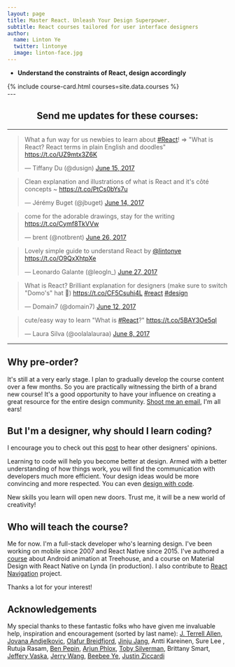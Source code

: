 ```yaml
---
layout: page
title: Master React. Unleash Your Design Superpower.
subtitle: React courses tailored for user interface designers
author:
  name: Linton Ye
  twitter: lintonye
  image: linton-face.jpg
---
```


- **Understand the constraints of React, design accordingly**

<div class="course-container">
  {% include course-card.html courses=site.data.courses %}
</div>
---
<div style="text-align: center;">
  <h2>Send me updates for these courses:</h2>
</div>
<script async id="_ck_209062" src="https://forms.convertkit.com/209062?v=6"></script>

---

<div class="tweets">
  <script async src="//platform.twitter.com/widgets.js" charset="utf-8"></script>

  <blockquote class="twitter-tweet" data-lang="en"><p lang="en" dir="ltr">What a fun way for us newbies to learn about <a href="https://twitter.com/hashtag/React?src=hash">#React</a>! =&gt; &quot;What is React? React terms in plain English and doodles&quot; <a href="https://t.co/UZ9mtx3Z6K">https://t.co/UZ9mtx3Z6K</a></p>&mdash; Tiffany Du (@dusign) <a href="https://twitter.com/dusign/status/875430601322528780">June 15, 2017</a></blockquote>

  <blockquote class="twitter-tweet" data-lang="en"><p lang="fr" dir="ltr">Clean explanation and illustrations of what is React and it&#39;s côté concepts ~ <a href="https://t.co/PtCs0bYs7u">https://t.co/PtCs0bYs7u</a></p>&mdash; Jérémy Buget (@jbuget) <a href="https://twitter.com/jbuget/status/874880691863003138">June 14, 2017</a></blockquote>

  <blockquote class="twitter-tweet" data-lang="en"><p lang="en" dir="ltr">come for the adorable drawings, stay for the writing <a href="https://t.co/Cymf8TkVVw">https://t.co/Cymf8TkVVw</a></p>&mdash; brent (@notbrent) <a href="https://twitter.com/notbrent/status/879487035655860224">June 26, 2017</a></blockquote>

  <blockquote class="twitter-tweet" data-lang="en"><p lang="en" dir="ltr">Lovely simple guide to understand React by <a href="https://twitter.com/lintonye">@lintonye</a> <a href="https://t.co/O9QxXhtpXe">https://t.co/O9QxXhtpXe</a></p>&mdash; Leonardo Galante (@leogln_) <a href="https://twitter.com/leogln_/status/879718877390934017">June 27, 2017</a></blockquote>

  <blockquote class="twitter-tweet" data-lang="en"><p lang="en" dir="ltr">What is React? Brilliant explanation for designers (make sure to switch &quot;Domo&#39;s&quot; hat 🤠) <a href="https://t.co/CF5Csuhi4L">https://t.co/CF5Csuhi4L</a> <a href="https://twitter.com/hashtag/react?src=hash">#react</a> <a href="https://twitter.com/hashtag/design?src=hash">#design</a></p>&mdash; Domain7 (@domain7) <a href="https://twitter.com/domain7/status/874286463772504064">June 12, 2017</a></blockquote>

  <blockquote class="twitter-tweet" data-lang="en"><p lang="en" dir="ltr">cute/easy way to learn &quot;What is <a href="https://twitter.com/hashtag/React?src=hash">#React</a>?&quot; <a href="https://t.co/5BAY3Oe5qI">https://t.co/5BAY3Oe5qI</a></p>&mdash; Laura Silva (@oolalalauraa) <a href="https://twitter.com/oolalalauraa/status/872888299517378560">June 8, 2017</a></blockquote>

</div>

---

## Why pre-order?
It's still at a very early stage. I plan to gradually develop the course content over a few months. So you are practically witnessing the birth of a brand new course! It's a good opportunity to have your influence on creating a great resource for the entire design community. [Shoot me an email](mailto:linton@jimulabs.com), I'm all ears!

## But I'm a designer, why should I learn coding?
I encourage you to check out this [post](/2017/05/09/react-for-designers-interviews) to hear other designers' opinions.

Learning to code will help you become better at design. Armed with a better understanding of how things work, you will find the communication with developers much more efficient. Your design ideas would be more convincing and more respected. You can even [design with code](https://blog.framer.com/what-if-a-designer-learns-code-59d790024c9e).

New skills you learn will open new doors. Trust me, it will be a new world of creativity!

## Who will teach the course?
Me for now. I'm a full-stack developer who's learning design. I've been working on mobile since 2007 and React Native since 2015. I've authored a [course](https://teamtreehouse.com/library/animations-and-transitions) about Android animation at Treehouse, and a course on Material Design with React Native on Lynda (in production). I also contribute to [React Navigation](https://github.com/react-community/react-navigation) project.

Thanks a lot for your interest!

## Acknowledgements
My special thanks to these fantastic folks who have given me invaluable help, inspiration and encouragement (sorted by last name): [J. Terrell Allen](https://dribbble.com/JTerrellAllen), [Jovana Andjelkovic](https://dribbble.com/casualmess), [Olafur Breidfjord](http://olafurbreidfjord.com/), [Jinju Jang](http://medium.com/@arle13), Antti Kareinen, Sure Lee
, Rutuja Rasam, [Ben Pepin](http://www.benpepin.com/), [Arjun Phlox](https://twitter.com/arjunphlox), [Toby Silverman](http://design.tobysilverman.com/), Brittany Smart, [Jeffery Vaska](http://vaska.com/), [Jerry Wang](https://medium.com/@jerrywang), [Beebee Ye](https://beebeeye.github.io/), [Justin Ziccardi](https://twitter.com/cycleshq)
